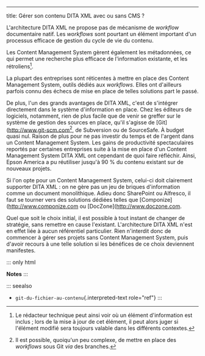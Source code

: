 ---
title: Gérer son contenu DITA XML avec ou sans CMS ?

L\'architecture DITA XML ne propose pas de mécanisme de *workflow*
documentaire natif. Les *workflows* sont pourtant un élément important
d\'un processus efficace de gestion du cycle de vie du contenu.

Les Content Management System gèrent également les métadonnées, ce qui
permet une recherche plus efficace de l\'information existante, et les
rétroliens[^1].

La plupart des entreprises sont réticentes à mettre en place des Content
Management System, outils dédiés aux *workflows*. Elles ont d\'ailleurs
parfois connu des échecs de mise en place de telles solutions part le
passé.

De plus, l\'un des grands avantages de DITA XML, c\'est de s\'intégrer
directement dans le système d\'information en place. Chez les éditeurs
de logiciels, notamment, rien de plus facile que de venir se greffer sur
le système de gestion des sources en place, qu\'il s\'agisse de
\[Git\](<http://www.git-scm.com>[^2], de Subversion ou de SourceSafe. À
budget quasi nul. Raison de plus pour ne pas investir du temps et de
l\'argent dans un Content Management System. Les gains de productivité
spectaculaires reportés par certaines entreprises suite à la mise en
place d\'un Content Management System DITA XML ont cependant de quoi
faire réfléchir. Ainsi, Epson America a pu réutiliser jusqu\'à 90 % du
contenu existant sur de nouveaux projets.

Si l\'on opte pour un Content Management System, celui-ci doit
clairement supporter DITA XML : on ne gère pas un jeu de briques
d\'information comme un document monolithique. Adieu donc SharePoint ou
Alfresco, il faut se tourner vers des solutions dédiées telles que
\[Componize\](<http://www.componize.com> ou
\[DocZone\](<http://www.doczone.com>.

Quel que soit le choix initial, il est possible à tout instant de
changer de stratégie, sans remettre en cause l\'existant.
L\'architecture DITA XML n\'est en effet liée à aucun référentiel
particulier. Rien n\'interdit donc de commencer à gérer ses projets sans
Content Management System, puis d\'avoir recours à une telle solution si
les bénéfices de ce choix deviennent manifestes.

::: only
html

**Notes**
:::

::: seealso
-   `git-du-fichier-au-contenu`{.interpreted-text role="ref"}
:::

[^1]: Le rédacteur technique peut ainsi voir où un élément
    d\'information est inclus ; lors de la mise à jour de cet élément,
    il peut alors juger si l\'élément modifié sera toujours valable dans
    les différents contextes.

[^2]: Il est possible, quoiqu\'un peu complexe, de mettre en place des
    *workflows* sous Git *via* des branches.
